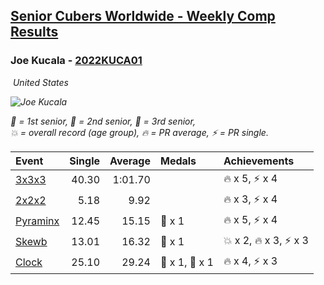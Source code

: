 <style>table {white-space: nowrap;}</style>
<link rel="stylesheet" type="text/css" href="/scw-comp/css/flags.css" />

## [Senior Cubers Worldwide - Weekly Comp Results](/scw-comp/results/)
### Joe Kucala - [2022KUCA01](https://www.worldcubeassociation.org/persons/2022KUCA01)

<i class="flag flag-US" />&nbsp;United States

![Joe Kucala](1682123036.jpg)

<span style="white-space: nowrap;">🥇 = 1st senior</span>, <span style="white-space: nowrap;">🥈 = 2nd senior</span>, <span style="white-space: nowrap;">🥉 = 3rd senior</span>, <span style="white-space: nowrap;">💥 = overall record (age group)</span>, <span style="white-space: nowrap;">🔥 = PR average</span>, <span style="white-space: nowrap;">⚡ = PR single</span>.

| Event | Single | Average | Medals | Achievements|
| :-- | --: | --: | :-- | :-- |
| [3x3x3](333.md) | 40.30 | 1:01.70 |  | 🔥 x 5, ⚡ x 4 |
| [2x2x2](222.md) | 5.18 | 9.92 |  | 🔥 x 3, ⚡ x 4 |
| [Pyraminx](pyram.md) | 12.45 | 15.15 | 🥉 x 1 | 🔥 x 5, ⚡ x 4 |
| [Skewb](skewb.md) | 13.01 | 16.32 | 🥉 x 1 | 💥 x 2, 🔥 x 3, ⚡ x 3 |
| [Clock](clock.md) | 25.10 | 29.24 | 🥈 x 1, 🥉 x 1 | 🔥 x 4, ⚡ x 3 |

<!-- Global site tag (gtag.js) - Google Analytics -->
<script async src="https://www.googletagmanager.com/gtag/js?id=UA-86348435-3"></script>
<script>window.dataLayer = window.dataLayer || []; function gtag() {dataLayer.push(arguments);} gtag('js', new Date()); gtag('config', 'UA-86348435-3');</script>
